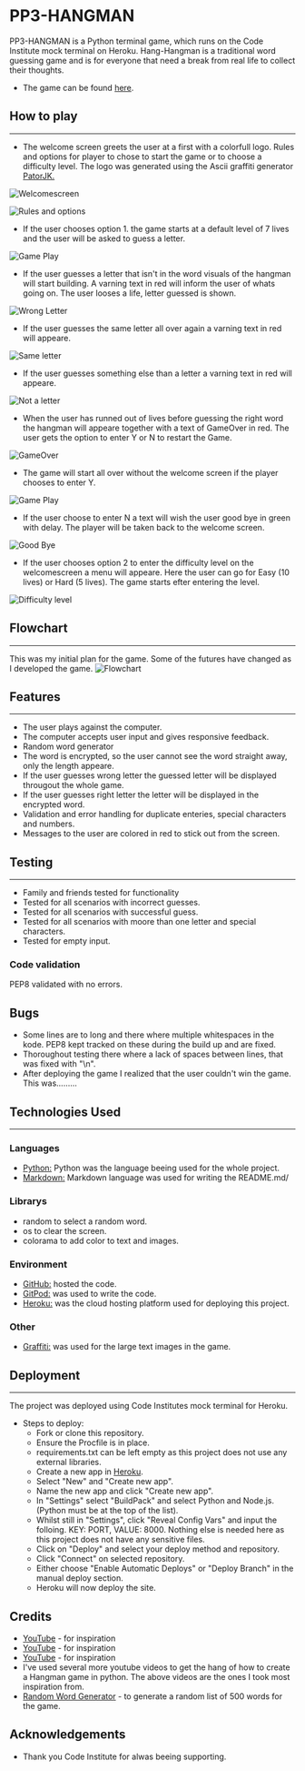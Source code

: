# PP3-HANGMAN

PP3-HANGMAN is a Python terminal game, which runs on the Code Institute mock terminal on Heroku. Hang-Hangman is a traditional word guessing game and is for everyone that need a break from real life to collect their thoughts.


* The game can be found [here](https://pp3-hangthe-man.herokuapp.com/).

## How to play
---
- The welcome screen greets the user at a first with a colorfull logo. Rules and options for player to chose to start the game or to choose a difficulty level.
The logo was generated using the Ascii graffiti generator [PatorJK.](https://patorjk.com/software/taag/#p=display&f=Modular&t=HANGMAN)

![Welcomescreen](assets/images/welcomescreen.png)

![Rules and options](assets/images/rules%20and%20options.png)

- If the user chooses option 1. the game starts at a default level of 7 lives and the user will be asked to guess a letter.

![Game Play](assets/images/game_play.png)

- If the user guesses a letter that isn't in the word visuals of the hangman will start building. A varning text in red will inform the user of whats going on. The user looses a life, letter guessed is shown.

![Wrong Letter](assets/images/letter_not_in_word.png)

- If the user guesses the same letter all over again a varning text in red will appeare.

![Same letter](assets/images/same_letter.png)

- If the user guesses something else than a letter a varning text in red will appeare.

![Not a letter](assets/images/not_a_letter.png)

- When the user has runned out of lives before guessing the right word the hangman will appeare together with a text of GameOver in red. The user gets the option to enter Y or N to restart the Game.

![GameOver](assets/images/gameover.png)

- The game will start all over without the welcome screen if the player chooses to enter Y.

![Game Play](assets/images/game_play.png)

- If the user choose to enter N a text will wish the user good bye in green with delay. The player will be taken back to the welcome screen.

![Good Bye](assets/images/good_bye.png)

- If the user chooses option 2 to enter the difficulty level on the welcomescreen a menu will appeare. Here the user can go for Easy (10 lives) or Hard (5 lives). The game starts efter entering the level.

![Difficulty level](assets/images/difficulty_level.png)

## Flowchart
---
This was my initial plan for the game. Some of the futures have changed as I developed the game.
![Flowchart](assets/images/)

## Features
---
- The user plays against the computer.
- The computer accepts user input and gives responsive feedback.
- Random word generator
- The word is encrypted, so the user cannot see the word straight away, only the length appeare.
- If the user guesses wrong letter the guessed letter will be displayed througout the whole game.
- If the user guesses right letter the letter will be displayed in the encrypted word.
- Validation and error handling for duplicate enteries, special characters and numbers.
- Messages to the user are colored in red to stick out from the screen.

## Testing
---
- Family and friends tested for functionality
- Tested for all scenarios with incorrect guesses.
- Tested for all scenarios with successful guess.
- Tested for all scenarios with moore than one letter and special characters.
- Tested for empty input. 

### Code validation
PEP8 validated with no errors.

## Bugs
- Some lines are to long and there where multiple whitespaces in the kode. PEP8 kept tracked on these during the build up and are fixed.
- Thoroughout testing there where a lack of spaces between lines, that was fixed with "\n".
- After deploying the game I realized that the user couldn't win the game. This was.........

## Technologies Used
---
### Languages
- [Python:](https://www.python.org/) Python was the language beeing used for the whole project.
- [Markdown:](https://www.markdownguide.org/basic-syntax/) Markdown language was used for writing the README.md/

### Librarys
- random to select a random word.
- os to clear the screen.
- colorama to add color to text and images.

 
### Environment
- [GitHub:](https://github.com/) hosted the code.
- [GitPod:](https://www.gitpod.io/?utm_source=googleads&utm_medium=search&utm_campaign=dynamic_search_ads&utm_id=16501579379&utm_content=dsa&gclid=EAIaIQobChMIn6TCrsyA-wIVDNPtCh319wDpEAAYASAAEgKK2vD_BwE) was used to write the code.
- [Heroku:](https://id.heroku.com/login) was the cloud hosting platform used for deploying this project.
 
### Other
- [Graffiti:](http://patorjk.com/software/taag/#p=display&h=1&v=2&f=Pawp&t=Hangman) was used for the large text images in the game.

## Deployment
---
The project was deployed using Code Institutes mock terminal for Heroku. 

- Steps to deploy:
  - Fork or clone this repository.
  - Ensure the Procfile is in place.
  - requirements.txt can be left empty as this project does not use any external libraries. 
  - Create a new app in [Heroku](https://dashboard.heroku.com/apps).
  - Select "New" and "Create new app".
  - Name the new app and click "Create new app".
  - In "Settings" select "BuildPack" and select Python and Node.js. (Python must be at the top of the list).
  - Whilst still in "Settings", click "Reveal Config Vars" and input the folloing. KEY: PORT, VALUE: 8000. Nothing else is needed here as this project does not have any sensitive files.
  - Click on "Deploy" and select your deploy method and repository.
  - Click "Connect" on selected repository. 
  - Either choose "Enable Automatic Deploys" or "Deploy Branch" in the manual deploy section. 
  - Heroku will now deploy the site.

## Credits
- [YouTube](https://www.youtube.com/watch?v=cJJTnI22IF8&t=2s&ab_channel=KylieYing) - for inspiration 
- [YouTube](https://www.youtube.com/watch?v=m4nEnsavl6w) - for inspiration
- [YouTube](https://www.youtube.com/watch?v=3_CX0aD9Fdg&t=272s) - for inspiration
- I've used several more youtube videos to get the hang of how to create a Hangman game in python. The above videos are the ones I took most inspiration from.
- [Random Word Generator](https://www.randomlists.com/random-words) - to generate a random list of 500 words for the game.

## Acknowledgements
- Thank you Code Institute for alwas beeing supporting.








